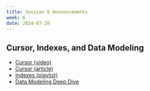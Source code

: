 ```yaml
---
title: Session 6 Announcements
week: 6
date: 2024-07-28
---
```

## Cursor, Indexes, and Data Modeling

- [Cursor (video)](https://www.youtube.com/watch?v=vqlJ2ShYXKo)
- [Cursor (article)](https://www.geeksforgeeks.org/mongodb-cursor/)
- [Indexes (playlist)](https://www.youtube.com/watch?v=EtL_DSeWW8Y&list=PLWkguCWKqN9Pokkb0tDgwYxo2vNuc8iFT)
- [Data Modeling Deep Dive](https://www.sigmacomputing.com/resources/learn/what-is-data-modeling#:~:text=Data%20modeling%2C%20at%20its%20core,the%20rules%20that%20govern%20them.)